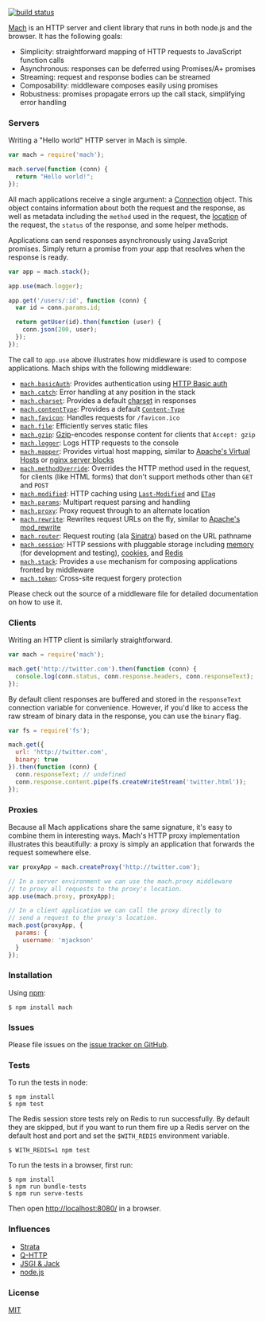 [![build status](https://secure.travis-ci.org/mjackson/mach.png)](http://travis-ci.org/mjackson/mach)

[Mach](https://github.com/mjackson/mach) is an HTTP server and client library that runs in both node.js and the browser. It has the following goals:

  * Simplicity: straightforward mapping of HTTP requests to JavaScript function calls
  * Asynchronous: responses can be deferred using Promises/A+ promises
  * Streaming: request and response bodies can be streamed
  * Composability: middleware composes easily using promises
  * Robustness: promises propagate errors up the call stack, simplifying error handling

### Servers

Writing a "Hello world" HTTP server in Mach is simple.

```js
var mach = require('mach');

mach.serve(function (conn) {
  return "Hello world!";
});
```

All mach applications receive a single argument: a [Connection](https://github.com/mjackson/mach/blob/master/modules/Connection.js) object. This object contains information about both the request and the response, as well as metadata including the `method` used in the request, the [location](https://github.com/mjackson/mach/blob/master/modules/Location.js) of the request, the `status` of the response, and some helper methods.

Applications can send responses asynchronously using JavaScript promises. Simply return a promise from your app that resolves when the response is ready.

```js
var app = mach.stack();

app.use(mach.logger);

app.get('/users/:id', function (conn) {
  var id = conn.params.id;

  return getUser(id).then(function (user) {
    conn.json(200, user);
  });
});
```

The call to `app.use` above illustrates how middleware is used to compose applications. Mach ships with the following middleware:

- [`mach.basicAuth`](https://github.com/mjackson/mach/blob/master/modules/basicAuth.js): Provides authentication using [HTTP Basic auth](http://en.wikipedia.org/wiki/Basic_access_authentication)
- [`mach.catch`](https://github.com/mjackson/mach/blob/master/modules/catch.js): Error handling at any position in the stack
- [`mach.charset`](https://github.com/mjackson/mach/blob/master/modules/charset.js): Provides a default [charset](http://www.w3.org/Protocols/rfc2616/rfc2616-sec14.html#sec14.17) in responses
- [`mach.contentType`](https://github.com/mjackson/mach/blob/master/modules/contentType.js): Provides a default [`Content-Type`](http://www.w3.org/Protocols/rfc2616/rfc2616-sec14.html#sec14.17)
- [`mach.favicon`](https://github.com/mjackson/mach/blob/master/modules/favicon.js): Handles requests for `/favicon.ico`
- [`mach.file`](https://github.com/mjackson/mach/blob/master/modules/file.js): Efficiently serves static files
- [`mach.gzip`](https://github.com/mjackson/mach/blob/master/modules/gzip.js): [Gzip](http://en.wikipedia.org/wiki/Gzip)-encodes response content for clients that `Accept: gzip`
- [`mach.logger`](https://github.com/mjackson/mach/blob/master/modules/logger.js): Logs HTTP requests to the console
- [`mach.mapper`](https://github.com/mjackson/mach/blob/master/modules/mapper.js): Provides virtual host mapping, similar to [Apache's Virtual Hosts](http://httpd.apache.org/docs/2.2/vhosts/) or [nginx server blocks](http://nginx.org/en/docs/http/ngx_http_core_module.html#server)
- [`mach.methodOverride`](https://github.com/mjackson/mach/blob/master/modules/methodOverride.js): Overrides the HTTP method used in the request, for clients (like HTML forms) that don't support methods other than `GET` and `POST`
- [`mach.modified`](https://github.com/mjackson/mach/blob/master/modules/modified.js): HTTP caching using [`Last-Modified`](http://www.w3.org/Protocols/rfc2616/rfc2616-sec14.html#sec14.29) and [`ETag`](http://www.w3.org/Protocols/rfc2616/rfc2616-sec14.html#sec14.19)
- [`mach.params`](https://github.com/mjackson/mach/blob/master/modules/params.js): Multipart request parsing and handling
- [`mach.proxy`](https://github.com/mjackson/mach/blob/master/modules/proxy.js): Proxy request through to an alternate location
- [`mach.rewrite`](https://github.com/mjackson/mach/blob/master/modules/rewrite.js): Rewrites request URLs on the fly, similar to [Apache's mod_rewrite](http://httpd.apache.org/docs/current/mod/mod_rewrite.html)
- [`mach.router`](https://github.com/mjackson/mach/blob/master/modules/router.js): Request routing (ala [Sinatra](http://www.sinatrarb.com/)) based on the URL pathname
- [`mach.session`](https://github.com/mjackson/mach/blob/master/modules/session.js): HTTP sessions with pluggable storage including [memory](https://github.com/mjackson/mach/blob/master/modules/MemoryStore.js) (for development and testing), [cookies](https://github.com/mjackson/mach/blob/master/modules/CookieStore.js), and [Redis](https://github.com/mjackson/mach/blob/master/modules/RedisStore.js)
- [`mach.stack`](https://github.com/mjackson/mach/blob/master/modules/stack.js): Provides a `use` mechanism for composing applications fronted by middleware
- [`mach.token`](https://github.com/mjackson/mach/blob/master/modules/token.js): Cross-site request forgery protection

Please check out the source of a middleware file for detailed documentation on how to use it.

### Clients

Writing an HTTP client is similarly straightforward.

```js
var mach = require('mach');

mach.get('http://twitter.com').then(function (conn) {
  console.log(conn.status, conn.response.headers, conn.responseText);
});
```

By default client responses are buffered and stored in the `responseText` connection variable for convenience. However, if you'd like to access the raw stream of binary data in the response, you can use the `binary` flag.

```js
var fs = require('fs');

mach.get({
  url: 'http://twitter.com',
  binary: true
}).then(function (conn) {
  conn.responseText; // undefined
  conn.response.content.pipe(fs.createWriteStream('twitter.html'));
});
```

### Proxies

Because all Mach applications share the same signature, it's easy to combine them in interesting ways. Mach's HTTP proxy implementation illustrates this beautifully: a proxy is simply an application that forwards the request somewhere else.

```js
var proxyApp = mach.createProxy('http://twitter.com');

// In a server environment we can use the mach.proxy middleware
// to proxy all requests to the proxy's location.
app.use(mach.proxy, proxyApp);

// In a client application we can call the proxy directly to
// send a request to the proxy's location.
mach.post(proxyApp, {
  params: {
    username: 'mjackson'
  }
});
```

### Installation

Using [npm](https://www.npmjs.org/):

    $ npm install mach

### Issues

Please file issues on the [issue tracker on GitHub](https://github.com/mjackson/mach/issues).

### Tests

To run the tests in node:

    $ npm install
    $ npm test

The Redis session store tests rely on Redis to run successfully. By default they are skipped, but if you want to run them fire up a Redis server on the default host and port and set the `$WITH_REDIS` environment variable.

    $ WITH_REDIS=1 npm test

To run the tests in a browser, first run:

    $ npm install
    $ npm run bundle-tests
    $ npm run serve-tests

Then open [http://localhost:8080/](http://localhost:8080/) in a browser.

### Influences

  * [Strata](http://stratajs.org/)
  * [Q-HTTP](https://github.com/kriskowal/q-http)
  * [JSGI & Jack](http://jackjs.org/)
  * [node.js](http://nodejs.org/)

### License

[MIT](http://opensource.org/licenses/MIT)
